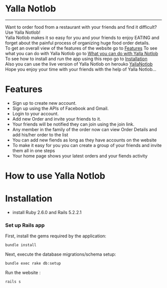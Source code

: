 # Yalla Notlob

-----------

Want to order food from a restaurant with your friends and find it difficult? Use Yalla Notlob!<br/>
Yalla Notlob makes it so easy for you and your friends to enjoy EATING and forget about the painful 
process of organizing huge food order details.<br/>
To get an overall view of the features of the website go to [Features](#Features)
To see what you can do with Yalla Notlob go to  [What you can do with Yalla Notlob](#How-to-use-Yalla-Notlob)<br/>
To see how to install and run the app using this repo go to  [Installation](#Installation)<br/>
Also you can use the live version of Yalla Notlob on herouko [YallaNotlob](http://yallanotlob.herokuapp.com)<br/>
Hope you enjoy your time with your friends with the help of  Yalla Notlob... <br/> 
# Features

* Sign up to create new account.
* Sign up using the APIs of Facebook and Gmail.
* Login to your account.
* Add new Order and invite your friends to it.
* Your friends will be notified they can join using the join link.
* Any member in the family of the order now can view Order Details and add his/her order to the list 
* You can add new fiends as long as they have accounts on the website 
* To make it easy for you you can create a group of your friends and invite them all in one steps
* Your home page shows your latest orders and your fiends activity

# How to use Yalla Notlob


# Installation
* install Ruby 2.6.0 and Rails 5.2.2.1
### Set up Rails app

First, install the gems required by the application:

    bundle install

Next, execute the database migrations/schema setup:

	bundle exec rake db:setup



Run the website :

```
rails s
```


